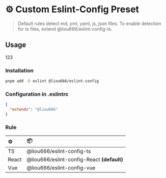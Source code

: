 
# ⚙️ Custom Eslint-Config Preset

>Default rules detect md, yml, yaml, js, json files. To enable detection for ts files, extend @liou666/eslint-config-ts.

## Usage

<div>
  123
</div>

### Installation

``` bash
pnpm add -D eslint @liou666/eslint-config
```

### Configuration in .eslintrc

```json
{
  "extends": "@liou666"
}
```

### Rule

|⚙️|📦|
|:-|:-|
|TS|@liou666/eslint-config-ts|
|React|@liou666/eslint-config-React **(default)**|
|Vue|@liou666/eslint-config-vue|
